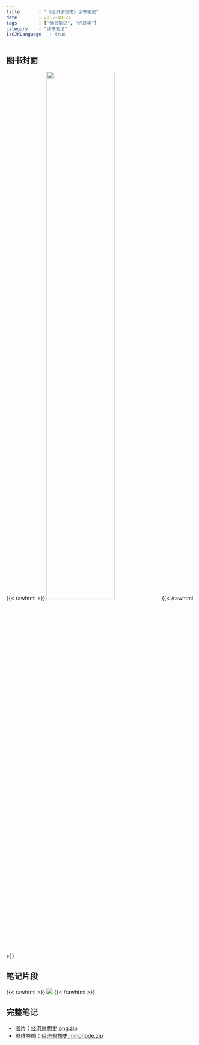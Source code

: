 ```yaml
---
title       : "《经济思想史》读书笔记"
date        : 2017-10-21
tags        : ["读书笔记", "经济学"]
category    : "读书笔记"
isCJKLanguage   : true
---
```


## 图书封面

{{< rawhtml >}}
<img src="/images/2017-10-21/经济思想史-Cover.jpg" width="60%"/>
{{< /rawhtml >}}

## 笔记片段

{{< rawhtml >}}
<img src="/images/2017-10-21/经济思想史.jpg"/>
{{< /rawhtml >}}

## 完整笔记

* 图片：[经济思想史.png.zip](/attachments/2017-10-21/%e7%bb%8f%e6%b5%8e%e6%80%9d%e6%83%b3%e5%8f%b2.png.zip)
* 思维导图：[经济思想史.mindnode.zip](/attachments/2017-10-21/%e7%bb%8f%e6%b5%8e%e6%80%9d%e6%83%b3%e5%8f%b2.mindnode.zip)

